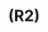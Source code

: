 ---
layout: page
title: (R2)
nav_order: 2
parent: Requirements
grand_parent: Software Development and Maintenance
permalink: /phases/operations/software_development_and_maintenance/requirements/r2/
---